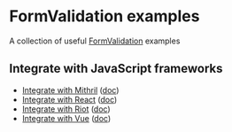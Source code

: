 # FormValidation examples

A collection of useful [FormValidation](https://formvalidation.io) examples

## Integrate with JavaScript frameworks

* [Integrate with Mithril](mithril/index.html) ([doc](https://formvalidation.io/guide/examples/integrating-with-mithril))
* [Integrate with React](react/index.html) ([doc](https://formvalidation.io/guide/examples/integrating-with-react))
* [Integrate with Riot](riot/index.html) ([doc](https://formvalidation.io/guide/examples/integrating-with-riot))
* [Integrate with Vue](vue/index.html) ([doc](https://formvalidation.io/guide/examples/integrating-with-vue))
